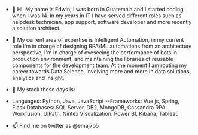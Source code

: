 - 👋 Hi! My name is Edwin, I was born in Guatemala and I started coding when I was 14. In my years in IT I have served different roles such as helpdesk technician, app support, software developer and more recently a solution architect.

- 👀 My current area of expertise is Intelligent Automation, in my current role I'm in charge of designing RPA/ML automations from an architecture perspective, I'm in charge of oveseeing the performance of bots in production environment, and maintaining the libraries of reusable components for the development team. At the moment I am routing my career towards Data Science, involving more and more in data solutions, analytics and insight.
 
- 🌱 My stack these days is:
 - Languages: Python, Java, JavaScript
    --Frameworks: Vue.js, Spring, Flask
    Databases: SQL Server, DB2, MongoDB, Cassandra
    RPA: Workfusion, UiPath, Nintex
    Visualization: Power BI, Kibana, Tableau

<!-- - 💞️ I’m looking to collaborate on ...-->
- 📫 Find me on twitter as @emaj7b5

<!---
bluegoldengoldfish/bluegoldengoldfish is a ✨ special ✨ repository because its `README.md` (this file) appears on your GitHub profile.
You can click the Preview link to take a look at your changes.
--->
